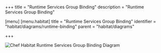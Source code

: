 +++
title = "Runtime Services Group Binding"
description = "Runtime Services Group Binding"

[menu]
  [menu.habitat]
    title = "Runtime Services Group Binding"
    identifier = "habitat/diagrams/runtime-binding"
    parent = "habitat/diagrams"

+++

![Chef Habitat Runtime Services Group Binding Diagram](/images/habitat-runtime-service-group-binding.png)
